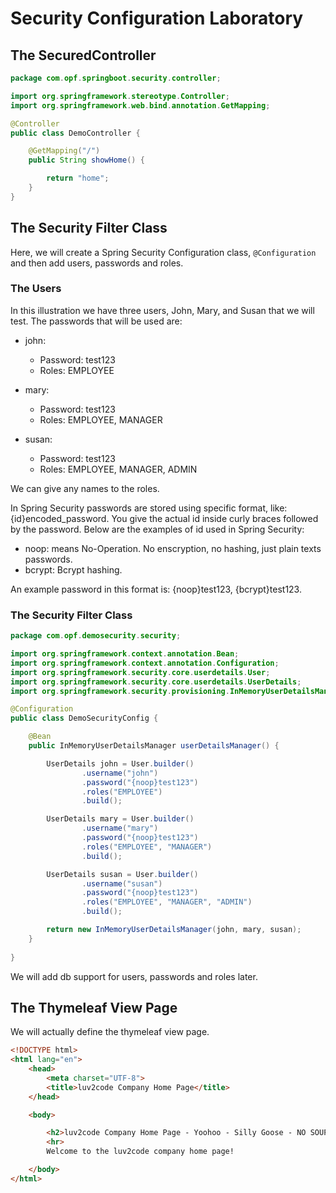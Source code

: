 # Security Configuration Laboratory 


## The SecuredController 

```java DemoController
package com.opf.springboot.security.controller;

import org.springframework.stereotype.Controller;
import org.springframework.web.bind.annotation.GetMapping;

@Controller
public class DemoController {

    @GetMapping("/")
    public String showHome() {

        return "home";
    }
}

```


## The Security Filter Class 

Here, we will create a Spring Security Configuration class, `@Configuration` and then add users, passwords and roles. 


### The Users 

In this illustration we have three users, John, Mary, and Susan that we will test. The passwords that will be used are: 

   + john:
     + Password: test123
     + Roles: EMPLOYEE

   + mary:
     + Password: test123
     + Roles: EMPLOYEE, MANAGER 

   + susan: 
     + Password: test123
     + Roles: EMPLOYEE, MANAGER, ADMIN

We can give any names to the roles. 

In Spring Security passwords are stored using specific format, like: {id}encoded_password. You give the actual id inside curly braces followed by the password. Below are the examples of id used in Spring Security: 

   + noop: means No-Operation. No enscryption, no hashing, just plain texts passwords. 
   + bcrypt: Bcrypt hashing. 

An example password in this format is: {noop}test123, {bcrypt}test123. 


### The Security Filter Class 

```java DemoSecurityConfig
package com.opf.demosecurity.security;

import org.springframework.context.annotation.Bean;
import org.springframework.context.annotation.Configuration;
import org.springframework.security.core.userdetails.User;
import org.springframework.security.core.userdetails.UserDetails;
import org.springframework.security.provisioning.InMemoryUserDetailsManager;

@Configuration
public class DemoSecurityConfig {

    @Bean
    public InMemoryUserDetailsManager userDetailsManager() {

        UserDetails john = User.builder()
                .username("john")
                .password("{noop}test123")
                .roles("EMPLOYEE")
                .build();

        UserDetails mary = User.builder()
                .username("mary")
                .password("{noop}test123")
                .roles("EMPLOYEE", "MANAGER")
                .build();

        UserDetails susan = User.builder()
                .username("susan")
                .password("{noop}test123")
                .roles("EMPLOYEE", "MANAGER", "ADMIN")
                .build();

        return new InMemoryUserDetailsManager(john, mary, susan);
    }
    
}

```

We will add db support for users, passwords and roles later. 


## The Thymeleaf View Page 

We will actually define the thymeleaf view page. 

```html templates/home
<!DOCTYPE html>
<html lang="en">
    <head>
        <meta charset="UTF-8">
        <title>luv2code Company Home Page</title>
    </head>

    <body>

        <h2>luv2code Company Home Page - Yoohoo - Silly Goose - NO SOUP!!!</h2>
        <hr>
        Welcome to the luv2code company home page!

    </body>
</html>

```
